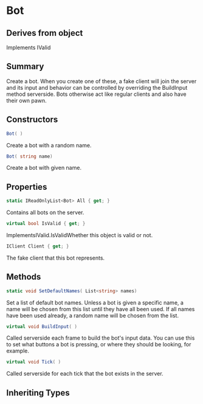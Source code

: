 # Bot

## Derives from object
Implements IValid

## Summary

Create a bot. When you create one of these, a fake client will join the server and its input and behavior
can be controlled by overriding the BuildInput method serverside. Bots otherwise act like regular clients
and also have their own pawn.
## Constructors

```c#
Bot( ) 
```
Create a bot with a random name.
```c#
Bot( string name) 
```
Create a bot with given name.
## Properties

```c#
static IReadOnlyList<Bot> All { get; } 
```
Contains all bots on the server.
```c#
virtual bool IsValid { get; } 
```
ImplementsIValid.IsValidWhether this object is valid or not.
```c#
IClient Client { get; } 
```
The fake client that this bot represents.
## Methods

```c#
static void SetDefaultNames( List<string> names) 
```
Set a list of default bot names. Unless a bot is given a specific name, a name
will be chosen from this list until they have all been used. If all names have been
used already, a random name will be chosen from the list.
```c#
virtual void BuildInput( ) 
```
Called serverside each frame to build the bot's input data. You can use this to set what
buttons a bot is pressing, or where they should be looking, for example.
```c#
virtual void Tick( ) 
```
Called serverside for each tick that the bot exists in the server.
## Inheriting Types

